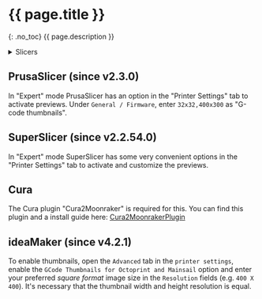 # \{{ page.title \}}

{: .no\_toc} \{{ page.description \}}

<details>

<summary>Slicers</summary>

{: .text-delta } 1. TOC {:toc}

</details>

## PrusaSlicer (since v2.3.0)

In "Expert" mode PrusaSlicer has an option in the "Printer Settings" tab to activate previews. Under `General / Firmware`, enter `32x32,400x300` as "G-code thumbnails".

## SuperSlicer (since v2.2.54.0)

In "Expert" mode SuperSlicer has some very convenient options in the "Printer Settings" tab to activate and customize the previews.

## Cura

The Cura plugin "Cura2Moonraker" is required for this. You can find this plugin and a install guide here: [Cura2MoonrakerPlugin](https://github.com/emtrax-ltd/Cura2MoonrakerPlugin)

## ideaMaker (since v4.2.1)

To enable thumbnails, open the `Advanced` tab in the `printer settings`, enable the `GCode Thumbnails for Octoprint and Mainsail` option and enter your preferred _square format_ image size in the `Resolution` fields (e.g. `400 X 400`). It's necessary that the thumbnail width and height resolution is equal.
